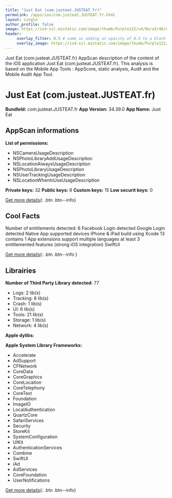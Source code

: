 ```yaml
---
title: "Just Eat (com.justeat.JUSTEAT.fr)"
permalink: /apps/ios/com.justeat.JUSTEAT.fr.html
layout: single
author_profile: false
image: https://is4-ssl.mzstatic.com/image/thumb/Purple122/v4/0e/a3/46/0ea3464b-9740-86ca-d697-418a70968514/AppIcon-1x_U007emarketing-0-7-0-85-220.png/512x512bb.jpg
header: 
     overlay_filter: 0.5 # same as adding an opacity of 0.5 to a black background
     overlay_image: https://is4-ssl.mzstatic.com/image/thumb/Purple122/v4/0e/a3/46/0ea3464b-9740-86ca-d697-418a70968514/AppIcon-1x_U007emarketing-0-7-0-85-220.png/512x512bb.jpg
---
```

Just Eat (com.justeat.JUSTEAT.fr) AppScan description of the content of the iOS application Just Eat (com.justeat.JUSTEAT.fr). This analysis is based on the Mobile App Tools : AppScore, static analysis, Audit and the Mobile Audit App Tool.

# Just Eat (com.justeat.JUSTEAT.fr)

**BundleId:** com.justeat.JUSTEAT.fr
**App Version:** 34.39.0
**App Name:** Just Eat


## AppScan informations 

**List of permissions:** 
- NSCameraUsageDescription
- NSPhotoLibraryAddUsageDescription
- NSLocationAlwaysUsageDescription
- NSPhotoLibraryUsageDescription
- NSUserTrackingUsageDescription
- NSLocationWhenInUseUsageDescription
  
  
**Private keys:** 32
**Public keys:** 6
**Custom keys:** 15
**Low securit keys:** 0
  
[Get more details](/pricing.html){: .btn .btn--info}

## Cool Facts

Number of entitlements detected: 6
Facebook Login detected
Google Login detected
Native App
supported devices iPhone & iPad
build using Xcode 13
contains 1 App extensions
support multiple languages
at least 3 entitlemented features (strong iOS integration)
SwiftUI
  
[Get more details](/pricing.html){: .btn .btn--info }

## Librairies 
**Number of Third Party Library detected:** 77
- Logs: 2 lib(s)
- Tracking: 8 lib(s)
- Crash: 1 lib(s)
- UI: 6 lib(s)
- Tools: 21 lib(s)
- Storage: 1 lib(s)
- Network: 4 lib(s)


**Apple dylibs:**


**Apple System Library Frameworks:**
- Accelerate
- AdSupport
- CFNetwork
- CoreData
- CoreGraphics
- CoreLocation
- CoreTelephony
- CoreText
- Foundation
- ImageIO
- LocalAuthentication
- QuartzCore
- SafariServices
- Security
- StoreKit
- SystemConfiguration
- UIKit
- AuthenticationServices
- Combine
- SwiftUI
- iAd
- AdServices
- CoreFoundation
- UserNotifications


  
[Get more details](/pricing.html){: .btn .btn--info}

